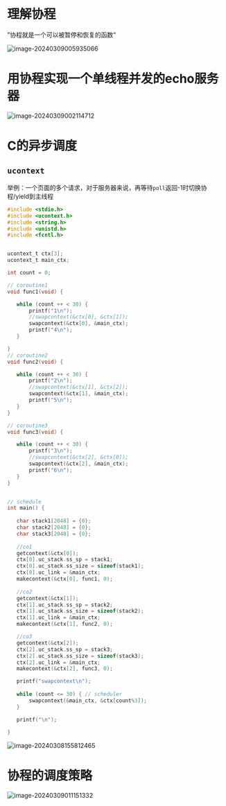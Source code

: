 # 理解协程

”协程就是一个可以被暂停和恢复的函数“

![image-20240309005935066](https://typora-dusong.oss-cn-chengdu.aliyuncs.com/image-20240309005935066.png)

# 用协程实现一个单线程并发的echo服务器

![image-20240309002114712](https://typora-dusong.oss-cn-chengdu.aliyuncs.com/image-20240309002114712.png)

# C的异步调度

## `ucontext`

举例：一个页面的多个请求，对于服务器来说，再等待`poll`返回-1时切换协程/yield到主线程

 ```c
#include <stdio.h>
#include <ucontext.h>
#include <string.h>
#include <unistd.h>
#include <fcntl.h>


ucontext_t ctx[3];
ucontext_t main_ctx;

int count = 0;

// coroutine1
void func1(void) {

	while (count ++ < 30) {
		printf("1\n");
		//swapcontext(&ctx[0], &ctx[1]);
		swapcontext(&ctx[0], &main_ctx);
		printf("4\n");
	}

}
// coroutine2
void func2(void) {

	while (count ++ < 30) {
		printf("2\n");
		//swapcontext(&ctx[1], &ctx[2]);
		swapcontext(&ctx[1], &main_ctx);
		printf("5\n");
	}
}

// coroutine3
void func3(void) {

	while (count ++ < 30) {
		printf("3\n");
		//swapcontext(&ctx[2], &ctx[0]);
		swapcontext(&ctx[2], &main_ctx);
		printf("6\n");
	}
}


// schedule
int main() {
    
	char stack1[2048] = {0};
	char stack2[2048] = {0};
	char stack3[2048] = {0};
	
    //co1
	getcontext(&ctx[0]);
	ctx[0].uc_stack.ss_sp = stack1;
	ctx[0].uc_stack.ss_size = sizeof(stack1);
	ctx[0].uc_link = &main_ctx;
	makecontext(&ctx[0], func1, 0);
    
	//co2
	getcontext(&ctx[1]);
	ctx[1].uc_stack.ss_sp = stack2;
	ctx[1].uc_stack.ss_size = sizeof(stack2);
	ctx[1].uc_link = &main_ctx;
	makecontext(&ctx[1], func2, 0);

    //co3
	getcontext(&ctx[2]);
	ctx[2].uc_stack.ss_sp = stack3;
	ctx[2].uc_stack.ss_size = sizeof(stack3);
	ctx[2].uc_link = &main_ctx;
	makecontext(&ctx[2], func3, 0);

	printf("swapcontext\n");
    
	while (count <= 30) { // scheduler
		swapcontext(&main_ctx, &ctx[count%3]);
	}

	printf("\n");
	
}

 ```

![image-20240308155812465](https://typora-dusong.oss-cn-chengdu.aliyuncs.com/image-20240308155812465.png)



# 协程的调度策略

![image-20240309011151332](https://typora-dusong.oss-cn-chengdu.aliyuncs.com/image-20240309011151332.png)



# 